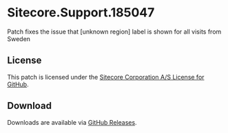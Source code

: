 # Sitecore.Support.185047
Patch fixes the issue that [unknown region] label is shown for all visits from Sweden

## License  
This patch is licensed under the [Sitecore Corporation A/S License for GitHub](https://github.com/sitecoresupport/Sitecore.Support.185047/blob/master/LICENSE).  

## Download  
Downloads are available via [GitHub Releases](https://github.com/sitecoresupport/Sitecore.Support.185047/releases).  
